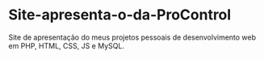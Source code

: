 # Site-apresenta-o-da-ProControl
Site de apresentação do meus projetos pessoais de desenvolvimento web em PHP, HTML, CSS, JS e MySQL.
